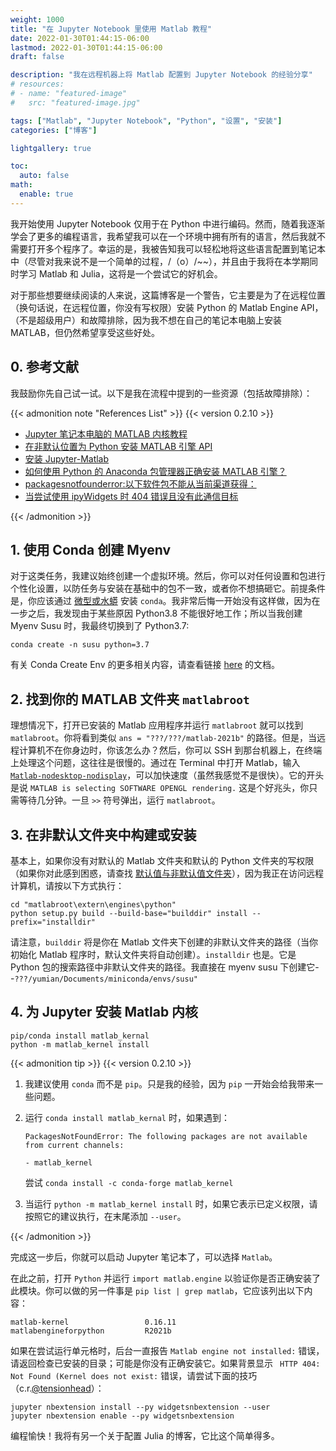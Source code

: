 ```yaml
---
weight: 1000
title: "在 Jupyter Notebook 里使用 Matlab 教程"
date: 2022-01-30T01:44:15-06:00
lastmod: 2022-01-30T01:44:15-06:00
draft: false

description: "我在远程机器上将 Matlab 配置到 Jupyter Notebook 的经验分享"
# resources:
# - name: "featured-image"
#   src: "featured-image.jpg"

tags: ["Matlab", "Jupyter Notebook", "Python", "设置", "安装"]
categories: ["博客"]

lightgallery: true

toc:
  auto: false
math:
  enable: true
---
```

<!--more-->
<!-- ![](/images/Hugo-Logo.png "A blog that shares some of my own experiences with building Hugo website.") -->

我开始使用 Jupyter Notebook 仅用于在 Python 中进行编码。然而，随着我逐渐学会了更多的编程语言，我希望我可以在一个环境中拥有所有的语言，然后我就不需要打开多个程序了。幸运的是，我被告知我可以轻松地将这些语言配置到笔记本中（尽管对我来说不是一个简单的过程，/（o）/~~），并且由于我将在本学期同时学习 Matlab 和 Julia，这将是一个尝试它的好机会。

对于那些想要继续阅读的人来说，这篇博客是一个警告，它主要是为了在远程位置（换句话说，在远程位置，你没有写权限）安装 Python 的 Matlab Engine API，（不是超级用户）和故障排除，因为我不想在自己的笔记本电脑上安装 MATLAB，但仍然希望享受这些好处。

## 0. 参考文献

我鼓励你先自己试一试。以下是我在流程中提到的一些资源（包括故障排除）：

{{< admonition note "References List" >}} {{< version 0.2.10 >}}

- [Jupyter 笔记本电脑的 MATLAB 内核教程](https://portal.geomar.de/documents/18749/1308328/2018-09-27_Matlab+Kernel+for+Jupyter+Notebooks.pdf/ecd33b0c-2f3d-49ca-8146-1b957a68597d)
- [在非默认位置为 Python 安装 MATLAB 引擎 API ](https://www.mathworks.com/help/matlab/matlab_external/install-matlab-engine-api-for-python-in-nondefault-locations.html)
- [安装 Jupyter-Matlab ](https://am111.readthedocs.io/en/latest/jmatlab_install.html)
- [如何使用 Python 的 Anaconda 包管理器正确安装 MATLAB 引擎？](https://www.mathworks.com/matlabcentral/answers/346068-how-do-i-properly-install-matlab-engine-using-the-anaconda-package-manager-for-python)
- [packagesnotfounderror:以下软件包不能从当前渠道获得：](https://stackoverflow.com/questions/48493505/packagesnotfounderror-the-following-packages-are-not-available-from-current-cha)
- [当尝试使用 ipyWidgets 时 404 错误且没有此通信目标](https://github.com/jupyter-widgets/ipywidgets/issues/1720)

{{< /admonition >}}

## 1. 使用 Conda 创建 Myenv 

对于这类任务，我建议始终创建一个虚拟环境。然后，你可以对任何设置和包进行个性化设置，以防任务与安装在基础中的包不一致，或者你不想搞砸它。前提条件是，你应该通过 [微型或水蟒](https://docs.conda.io/projects/conda/en/latest/user-guide/install/linux.html) 安装 ```conda```。我非常后悔一开始没有这样做，因为在一步之后，我发现由于某些原因 Python3.8 不能很好地工作；所以当我创建 Myenv Susu 时，我最终切换到了 Python3.7:


```code
conda create -n susu python=3.7
```

有关 Conda Create Env 的更多相关内容，请查看链接 [here](https://docs.conda.io/projects/conda/en/latest/user-guide/tasks/manage-environments.html#id1) 的文档。

## 2. 找到你的 MATLAB 文件夹 ```matlabroot```

理想情况下，打开已安装的 Matlab 应用程序并运行 ```matlabroot``` 就可以找到 ```matlabroot```。你将看到类似 ```ans = "???/???/matlab-2021b"``` 的路径。但是，当远程计算机不在你身边时，你该怎么办？然后，你可以 SSH 到那台机器上，在终端上处理这个问题，这往往是很慢的。通过在 Terminal 中打开 Matlab，输入 [``Matlab-nodesktop-nodisplay``](https://www.mathworks.com/help/matlab/ref/matlablinux.html)，可以加快速度（虽然我感觉不是很快）。它的开头是说 ```MATLAB is selecting SOFTWARE OPENGL rendering.``` 这是个好兆头，你只需等待几分钟。一旦 ```>>``` 符号弹出，运行 ```matlabroot```。

## 3. 在非默认文件夹中构建或安装

基本上，如果你没有对默认的 Matlab 文件夹和默认的 Python 文件夹的写权限（如果你对此感到困惑，请查找 [默认值与非默认值文件夹](https://www.pcmag.com/encyclopedia/term/default-folder)），因为我正在访问远程计算机，请按以下方式执行：


```code
cd "matlabroot\extern\engines\python"
python setup.py build --build-base="builddir" install --prefix="installdir"
```

请注意，```builddir``` 将是你在 Matlab 文件夹下创建的非默认文件夹的路径（当你初始化 Matlab 程序时，默认文件夹将自动创建）。```installdir``` 也是。它是 Python 包的搜索路径中非默认文件夹的路径。我直接在 myenv susu 下创建它--```???/yumian/Documents/miniconda/envs/susu"```

## 4. 为 Jupyter 安装 Matlab 内核


```code
pip/conda install matlab_kernal
python -m matlab_kernel install
```

{{< admonition tip >}} {{< version 0.2.10 >}}
1. 我建议使用 ```conda``` 而不是 ```pip```。只是我的经验，因为 ```pip``` 一开始会给我带来一些问题。
2. 运行 ```conda install matlab_kernal``` 时，如果遇到：

    ```code 
    PackagesNotFoundError: The following packages are not available from current channels:

    - matlab_kernel
    ```
    尝试 ```conda install -c conda-forge matlab_kernel```
3. 当运行 ```python -m matlab_kernel install``` 时，如果它表示已定义权限，请按照它的建议执行，在末尾添加 ```--user```。

{{< /admonition >}}

完成这一步后，你就可以启动 Jupyter 笔记本了，可以选择 ```Matlab```。

在此之前，打开 ```Python``` 并运行 ```import matlab.engine``` 以验证你是否正确安装了此模块。你可以做的另一件事是 ```pip list | grep matlab```，它应该列出以下内容：


```code
matlab-kernel                 0.16.11
matlabengineforpython         R2021b
```

如果在尝试运行单元格时，后台一直报告 ```Matlab engine not installed:``` 错误，请返回检查已安装的目录；可能是你没有正确安装它。如果背景显示 ``` HTTP 404: Not Found (Kernel does not exist:``` 错误，请尝试下面的技巧（c.r.[@tensionhead](https://github.com/tensionhead)）：


```code
jupyter nbextension install --py widgetsnbextension --user
jupyter nbextension enable --py widgetsnbextension
```

编程愉快！我将有另一个关于配置 Julia 的博客，它比这个简单得多。








